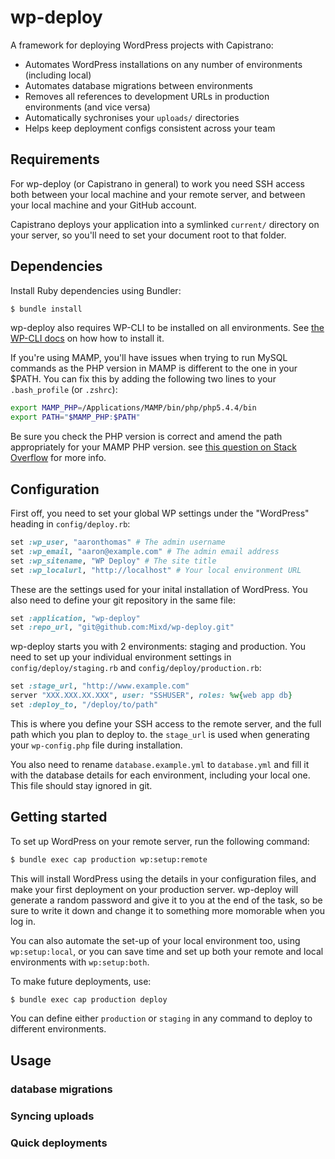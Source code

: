 wp-deploy
=========

A framework for deploying WordPress projects with Capistrano:

- Automates WordPress installations on any number of environments (including local)
- Automates database migrations between environments
- Removes all references to development URLs in production environments (and vice versa)
- Automatically sychronises your `uploads/` directories
- Helps keep deployment configs consistent across your team

Requirements
------------

For wp-deploy (or Capistrano in general) to work you need SSH access both between your local machine and your remote server, and between your local machine and your GitHub account.

Capistrano deploys your application into a symlinked `current/` directory on your server, so you'll need to set your document root to that folder.

Dependencies
---------------
Install Ruby dependencies using Bundler:

```sh
$ bundle install
```

wp-deploy also requires WP-CLI to be installed on all environments. See [the WP-CLI docs](http://wp-cli.org/#install) on how how to install it.

If you're using MAMP, you'll have issues when trying to run MySQL commands as the PHP version in MAMP is different to the one in your $PATH. You can fix this by adding the following two lines to your `.bash_profile` (or `.zshrc`):

```sh
export MAMP_PHP=/Applications/MAMP/bin/php/php5.4.4/bin
export PATH="$MAMP_PHP:$PATH"
```
Be sure you check the PHP version is correct and amend the path appropriately for your MAMP PHP version. see [this question on Stack Overflow](http://stackoverflow.com/questions/4145667/how-to-override-the-path-of-php-to-use-the-mamp-path/) for more info.

Configuration
---------------

First off, you need to set your global WP settings under the "WordPress" heading in `config/deploy.rb`:

```ruby
set :wp_user, "aaronthomas" # The admin username
set :wp_email, "aaron@example.com" # The admin email address
set :wp_sitename, "WP Deploy" # The site title
set :wp_localurl, "http://localhost" # Your local environment URL
```

These are the settings used for your inital installation of WordPress. You also need to define your git repository in the same file:

```ruby
set :application, "wp-deploy"
set :repo_url, "git@github.com:Mixd/wp-deploy.git"
```

wp-deploy starts you with 2 environments: staging and production. You need to set up your individual environment settings in `config/deploy/staging.rb` and `config/deploy/production.rb`:

```ruby
set :stage_url, "http://www.example.com"
server "XXX.XXX.XX.XXX", user: "SSHUSER", roles: %w{web app db}
set :deploy_to, "/deploy/to/path"
```
This is where you define your SSH access to the remote server, and the full path which you plan to deploy to. the `stage_url` is used when generating your `wp-config.php` file during installation.

You also need to rename `database.example.yml` to `database.yml` and fill it with the database details for each environment, including your local one. This file should stay ignored in git.

Getting started
---------------

To set up WordPress on your remote server, run the following command:

```sh
$ bundle exec cap production wp:setup:remote
```
This will install WordPress using the details in your configuration files, and make your first deployment on your production server. wp-deploy will generate a random password and give it to you at the end of the task, so be sure to write it down and change it to something more momorable when you log in.

You can also automate the set-up of your local environment too, using `wp:setup:local`, or you can save time and set up both your remote and local environments with `wp:setup:both`.

To make future deployments, use:

```sh
$ bundle exec cap production deploy
```

You can define either `production` or `staging` in any command to deploy to different environments.

Usage
-----

### database migrations

### Syncing uploads

### Quick deployments
